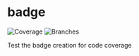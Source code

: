 # badge
![Coverage](../badges/jacoco.svg)
![Branches](../badges/branches.svg)

Test the badge creation for code coverage
